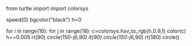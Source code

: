 from turtle import
import colorsys

speed(0)
bgcolor("black")
h=0

for i in range(16):
    for j in range(18):
        c=colorsys.hsv_to_rgb(h,0.9,1)
        color(c)
        h+=0.005
        rt(90)
        circle(150-j*6,90)
        It(90)
        circle(150-j*6,90)
        rt(180)
    circle()


